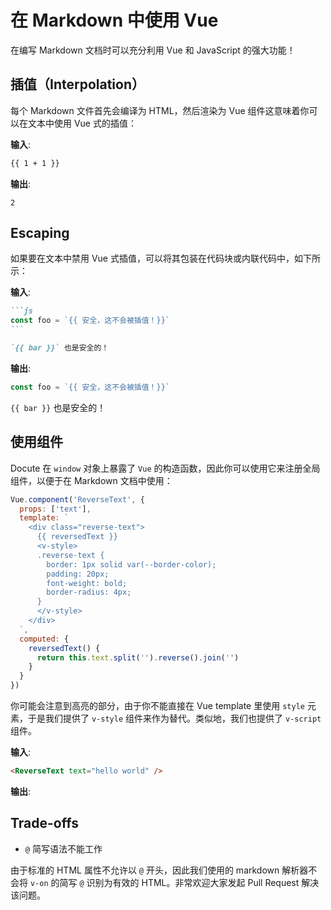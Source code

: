 # 在 Markdown 中使用 Vue

在编写 Markdown 文档时可以充分利用 Vue 和 JavaScript 的强大功能！

## 插值（Interpolation）

每个 Markdown 文件首先会编译为 HTML，然后渲染为 Vue 组件这意味着你可以在文本中使用 Vue 式的插值：

__输入__:

```markdown
{{ 1 + 1 }}
```

__输出__:

```
2
```

## Escaping

如果要在文本中禁用 Vue 式插值，可以将其包装在代码块或内联代码中，如下所示：

__输入__:

````markdown
```js
const foo = `{{ 安全，这不会被插值！}}`
```

`{{ bar }}` 也是安全的！
````

__输出__:

```js
const foo = `{{ 安全，这不会被插值！}}`
```

`{{ bar }}` 也是安全的！

## 使用组件

Docute 在 `window` 对象上暴露了 `Vue` 的构造函数，因此你可以使用它来注册全局组件，以便于在 Markdown 文档中使用：

```js {highlight:['6-13']}
Vue.component('ReverseText', {
  props: ['text'],
  template: `
    <div class="reverse-text">
      {{ reversedText }}
      <v-style>
      .reverse-text {
        border: 1px solid var(--border-color);
        padding: 20px;
        font-weight: bold;
        border-radius: 4px;
      }
      </v-style>
    </div>
  `,
  computed: {
    reversedText() {
      return this.text.split('').reverse().join('')
    }
  }
})
```

你可能会注意到高亮的部分，由于你不能直接在 Vue template 里使用 `style` 元素，于是我们提供了 `v-style` 组件来作为替代。类似地，我们也提供了 `v-script` 组件。

__输入__:

```markdown
<ReverseText text="hello world" />
```

__输出__:

<ReverseText text="hello world" />

## Trade-offs

- `@` 简写语法不能工作

由于标准的 HTML 属性不允许以 `@` 开头，因此我们使用的 markdown 解析器不会将 `v-on` 的简写 `@` 识别为有效的 HTML。非常欢迎大家发起 Pull Request 解决该问题。
